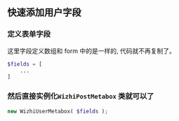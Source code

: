 ## 快速添加用户字段

### 定义表单字段

这里字段定义数组和 form 中的是一样的, 代码就不再复制了。

```php
$fields = [
    ...
]
```

### 然后直接实例化`WizhiPostMetabox` 类就可以了

```php
new WizhiUserMetabox( $fields );
```

